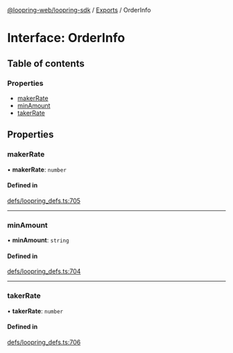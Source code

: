 [@loopring-web/loopring-sdk](../README.md) / [Exports](../modules.md) / OrderInfo

# Interface: OrderInfo

## Table of contents

### Properties

- [makerRate](OrderInfo.md#makerrate)
- [minAmount](OrderInfo.md#minamount)
- [takerRate](OrderInfo.md#takerrate)

## Properties

### makerRate

• **makerRate**: `number`

#### Defined in

[defs/loopring_defs.ts:705](https://github.com/Loopring/loopring_sdk/blob/5861d10/src/defs/loopring_defs.ts#L705)

___

### minAmount

• **minAmount**: `string`

#### Defined in

[defs/loopring_defs.ts:704](https://github.com/Loopring/loopring_sdk/blob/5861d10/src/defs/loopring_defs.ts#L704)

___

### takerRate

• **takerRate**: `number`

#### Defined in

[defs/loopring_defs.ts:706](https://github.com/Loopring/loopring_sdk/blob/5861d10/src/defs/loopring_defs.ts#L706)
